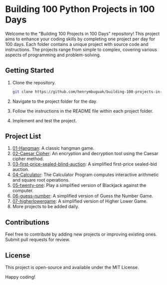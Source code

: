 # Building 100 Python Projects in 100 Days

Welcome to the "Building 100 Projects in 100 Days" repository! This project aims to enhance your coding skills by completing one project per day for 100 days. Each folder contains a unique project with source code and instructions. The projects range from simple to complex, covering various aspects of programming and problem-solving.

## Getting Started

1. Clone the repository.

    ```sh
    git clone https://github.com/henrymbuguak/building-100-projects-in-100-days.git
    ```

1. Navigate to the project folder for the day.
1. Follow the instructions in the README file within each project folder.
1. Implement and test the project.

## Project List

1. [01-Hangman](https://github.com/henrymbuguak/building-100-projects-in-100-days/tree/main/01-hangman): A classic hangman game.
1. [02-Caesar Cipher](https://github.com/henrymbuguak/building-100-projects-in-100-days/tree/main/02-caesar-cipher): An encryption and decryption tool using the Caesar cipher method.
1. [03-first-price-sealed-blind-auction](https://github.com/henrymbuguak/building-100-projects-in-100-days/tree/main/03-first-price-sealed-blind-auction): A simplified first-price sealed-bid auction.
1. [04-Calculator](https://github.com/henrymbuguak/building-100-projects-in-100-days/tree/main/04-calculator): 
The Calculator Program computes interactive arithmetic and square root operations.
1. [05-twenty-one](https://github.com/henrymbuguak/building-100-projects-in-100-days/tree/main/05-twenty-one): Play a simplified version of Blackjack against the computer.
1. [06-guess-number](https://github.com/henrymbuguak/building-100-projects-in-100-days/tree/main/06-guess-number): A simplified version of Guess the Number Game.
1. [07-higherlowergame](https://github.com/henrymbuguak/building-100-projects-in-100-days/tree/main/07-higherlowergame): A simplified version of Higher Lower Game.
1. More projects to be added daily.


## Contributions

Feel free to contribute by adding new projects or improving existing ones. Submit pull requests for review.

## License

This project is open-source and available under the MIT License.

Happy coding!